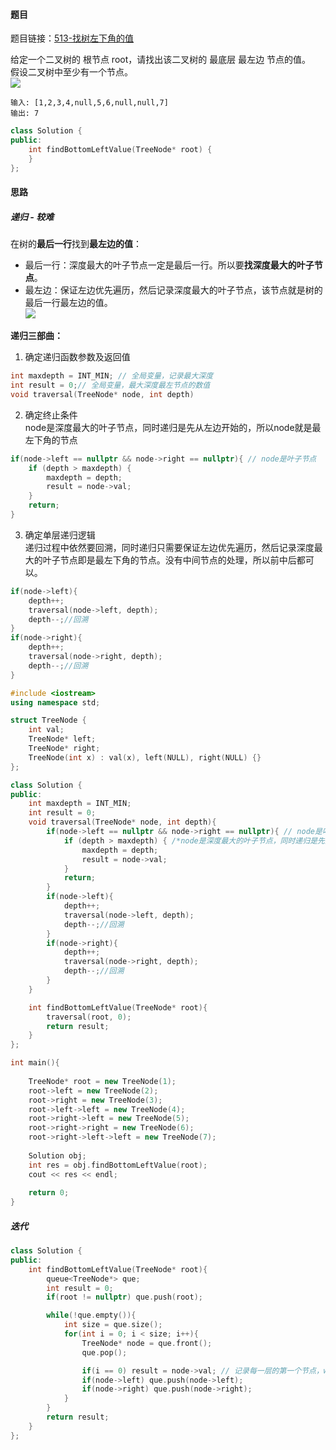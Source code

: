 <h4 id="YiG6w">题目</h4>

题目链接：[513-找树左下角的值](https://leetcode.cn/problems/find-bottom-left-tree-value/)

给定一个二叉树的 根节点 root，请找出该二叉树的 最底层 最左边 节点的值。  
假设二叉树中至少有一个节点。  
![](http://cdn.notes.kamacoder.com/36f1713d-1318-4c4a-b264-9a567719e9fa.png)

```plain
输入: [1,2,3,4,null,5,6,null,null,7]
输出: 7
```

```cpp
class Solution {
public:
    int findBottomLeftValue(TreeNode* root) {
    }
};
```



<h4 id="ZVkt7">思路</h4>
<h5 id="C9scK">递归 - 较难</h5>

在树的**最后一行**找到**最左边的值**：

+ 最后一行：深度最大的叶子节点一定是最后一行。所以要**找深度最大的叶子节点**。
+ 最左边：保证左边优先遍历，然后记录深度最大的叶子节点，该节点就是树的最后一行最左边的值。  
![](http://cdn.notes.kamacoder.com/aa36be9d-43e7-437a-837b-764ab1ae58f3.png)

**递归三部曲：**

1. 确定递归函数参数及返回值

```cpp
int maxdepth = INT_MIN; // 全局变量，记录最大深度
int result = 0;// 全局变量，最大深度最左节点的数值
void traversal(TreeNode* node, int depth)
```

2. 确定终止条件  
node是深度最大的叶子节点，同时递归是先从左边开始的，所以node就是最左下角的节点

```cpp
if(node->left == nullptr && node->right == nullptr){ // node是叶子节点
    if (depth > maxdepth) { 
        maxdepth = depth;
        result = node->val;
    }
    return;
}
```

3. 确定单层递归逻辑  
递归过程中依然要回溯，同时递归只需要保证左边优先遍历，然后记录深度最大的叶子节点即是最左下角的节点。没有中间节点的处理，所以前中后都可以。

```cpp
if(node->left){
    depth++;
    traversal(node->left, depth);
    depth--;//回溯
}
if(node->right){
    depth++;
    traversal(node->right, depth);
    depth--;//回溯
}
```



```cpp
#include <iostream>
using namespace std;

struct TreeNode {
    int val;
    TreeNode* left;
    TreeNode* right;
    TreeNode(int x) : val(x), left(NULL), right(NULL) {}
};

class Solution {
public:
    int maxdepth = INT_MIN;
    int result = 0;
    void traversal(TreeNode* node, int depth){
        if(node->left == nullptr && node->right == nullptr){ // node是叶子节点
            if (depth > maxdepth) { /*node是深度最大的叶子节点，同时递归是先从左边开始的，所以node就是最左下角的节点 */
                maxdepth = depth;
                result = node->val;
            }
            return;
        }
        if(node->left){
            depth++;
            traversal(node->left, depth);
            depth--;//回溯
        }
        if(node->right){
            depth++;
            traversal(node->right, depth);
            depth--;//回溯
        }
    }

    int findBottomLeftValue(TreeNode* root){
        traversal(root, 0);
        return result;
    }
};

int main(){
    
    TreeNode* root = new TreeNode(1);
    root->left = new TreeNode(2);
    root->right = new TreeNode(3);
    root->left->left = new TreeNode(4);
    root->right->left = new TreeNode(5);
    root->right->right = new TreeNode(6);
    root->right->left->left = new TreeNode(7);
    
    Solution obj;
    int res = obj.findBottomLeftValue(root);
    cout << res << endl;
    
    return 0;
}


```

<h5 id="p45mR">迭代</h5>

```cpp
class Solution {
public:
    int findBottomLeftValue(TreeNode* root){
        queue<TreeNode*> que;
        int result = 0;
        if(root != nullptr) que.push(root);

        while(!que.empty()){
            int size = que.size();
            for(int i = 0; i < size; i++){
                TreeNode* node = que.front();
                que.pop();

                if(i == 0) result = node->val; // 记录每一层的第一个节点，while结束，result就是最后一层的第一个节点
                if(node->left) que.push(node->left);
                if(node->right) que.push(node->right);
            }
        }
        return result;
    }
};
```

